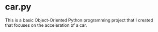 # car.py
This is a basic Object-Oriented Python programming project that I created that focuses on the acceleration of a car.
